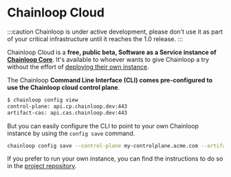 # Chainloop Cloud

:::caution
Chainloop is under active development, please don't use it as part of your critical infrastructure until it reaches the 1.0 release.
:::

Chainloop Cloud is a **free, public beta, Software as a Service instance of [Chainloop Core](https://github.com/chainloop-dev/chainloop)**. It's available to whoever wants to give Chainloop a try without the effort of [deploying their own instance](https://github.com/chainloop-dev/chainloop).

The Chainloop **Command Line Interface (CLI) comes pre-configured to use the Chainloop cloud control plane**.

```sh
$ chainloop config view
control-plane: api.cp.chainloop.dev:443
artifact-cas: api.cas.chainloop.dev:443
```

But you can easily configure the CLI to point to your own Chainloop instance by using the `config save` command.

```sh
chainloop config save --control-plane my-controlplane.acme.com --artifact-cas cas.acme.com
```

If you prefer to run your own instance, you can find the instructions to do so in the [project repository](https://github.com/chainloop-dev/chainloop).
